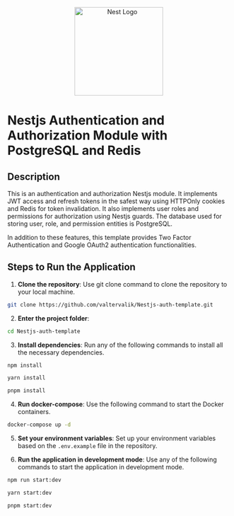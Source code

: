 <p align="center">
  <a href="http://nestjs.com/" target="blank"><img src="https://nestjs.com/img/logo-small.svg" width="200" alt="Nest Logo" /></a>
</p>

[circleci-image]: https://img.shields.io/circleci/build/github/nestjs/nest/master?token=abc123def456
[circleci-url]: https://circleci.com/gh/nestjs/nest

# Nestjs Authentication and Authorization Module with PostgreSQL and Redis

## Description

This is an authentication and authorization Nestjs module. It implements JWT access and refresh tokens in the safest way using HTTPOnly cookies and Redis for token invalidation. It also implements user roles and permissions for authorization using Nestjs guards. The database used for storing user, role, and permission entities is PostgreSQL.

In addition to these features, this template provides Two Factor Authentication and Google OAuth2 authentication functionalities.

## Steps to Run the Application

1. **Clone the repository**: Use git clone command to clone the repository to your local machine.

```bash
git clone https://github.com/valtervalik/Nestjs-auth-template.git
```

2. **Enter the project folder**:

```bash
cd Nestjs-auth-template
```

3. **Install dependencies**: Run any of the following commands to install all the necessary dependencies.

```bash
npm install
```
```bash
yarn install
```
```bash
pnpm install
```

4. **Run docker-compose**: Use the following command to start the Docker containers.

```bash
docker-compose up -d
```

5. **Set your environment variables**: Set up your environment variables based on the `.env.example` file in the repository.

6. **Run the application in development mode**: Use any of the following commands to start the application in development mode.

```bash
npm run start:dev
```
```bash
yarn start:dev
```
```bash
pnpm start:dev
```
